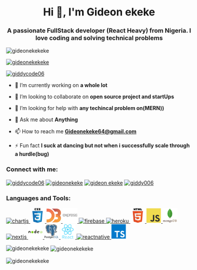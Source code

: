 
<h1 align="center">Hi 👋, I'm Gideon ekeke</h1>

<h3 align="center">A passionate FullStack developer (React Heavy) from Nigeria. I love coding and solving technical problems</h3>

<p align="left"> <img src="https://komarev.com/ghpvc/?username=gideonekekeke&label=Profile%20views&color=0e75b6&style=flat" alt="gideonekekeke" /> </p>

<p align="left"> <a href="https://github.com/ryo-ma/github-profile-trophy"><img src="https://github-profile-trophy.vercel.app/?username=gideonekekeke" alt="gideonekekeke" /></a> </p>

<p align="left"> <a href="https://twitter.com/giddycode06" target="blank"><img src="https://img.shields.io/twitter/follow/giddycode06?logo=twitter&style=for-the-badge" alt="giddycode06" /></a> </p>

- 🔭 I’m currently working on **a whole lot**

- 👯 I’m looking to collaborate on **open source project and startUps**

- 🤝 I’m looking for help with **any techincal problem on(MERN))**

- 💬 Ask me about **Anything**

- 📫 How to reach me **Gideonekeke64@gmail.com**

- ⚡ Fun fact **I suck at dancing but not when i successfully scale through a hurdle(bug)**

<h3 align="left">Connect with me:</h3>
<p align="left">
<a href="https://twitter.com/giddycode06" target="blank"><img align="center" src="https://raw.githubusercontent.com/rahuldkjain/github-profile-readme-generator/master/src/images/icons/Social/twitter.svg" alt="giddycode06" height="30" width="40" /></a>
<a href="https://linkedin.com/in/gideonekeke" target="blank"><img align="center" src="https://raw.githubusercontent.com/rahuldkjain/github-profile-readme-generator/master/src/images/icons/Social/linked-in-alt.svg" alt="gideonekeke" height="30" width="40" /></a>
<a href="https://fb.com/gideon ekeke" target="blank"><img align="center" src="https://raw.githubusercontent.com/rahuldkjain/github-profile-readme-generator/master/src/images/icons/Social/facebook.svg" alt="gideon ekeke" height="30" width="40" /></a>
<a href="https://instagram.com/giddy006" target="blank"><img align="center" src="https://raw.githubusercontent.com/rahuldkjain/github-profile-readme-generator/master/src/images/icons/Social/instagram.svg" alt="giddy006" height="30" width="40" /></a>
</p>

<h3 align="left">Languages and Tools:</h3>
<p align="left"> <a href="https://www.chartjs.org" target="_blank" rel="noreferrer"> <img src="https://www.chartjs.org/media/logo-title.svg" alt="chartjs" width="40" height="40"/> </a> <a href="https://www.w3schools.com/css/" target="_blank" rel="noreferrer"> <img src="https://raw.githubusercontent.com/devicons/devicon/master/icons/css3/css3-original-wordmark.svg" alt="css3" width="40" height="40"/> </a> <a href="https://d3js.org/" target="_blank" rel="noreferrer"> <img src="https://raw.githubusercontent.com/devicons/devicon/master/icons/d3js/d3js-original.svg" alt="d3js" width="40" height="40"/> </a> <a href="https://expressjs.com" target="_blank" rel="noreferrer"> <img src="https://raw.githubusercontent.com/devicons/devicon/master/icons/express/express-original-wordmark.svg" alt="express" width="40" height="40"/> </a> <a href="https://firebase.google.com/" target="_blank" rel="noreferrer"> <img src="https://www.vectorlogo.zone/logos/firebase/firebase-icon.svg" alt="firebase" width="40" height="40"/> </a> <a href="https://heroku.com" target="_blank" rel="noreferrer"> <img src="https://www.vectorlogo.zone/logos/heroku/heroku-icon.svg" alt="heroku" width="40" height="40"/> </a> <a href="https://www.w3.org/html/" target="_blank" rel="noreferrer"> <img src="https://raw.githubusercontent.com/devicons/devicon/master/icons/html5/html5-original-wordmark.svg" alt="html5" width="40" height="40"/> </a> <a href="https://developer.mozilla.org/en-US/docs/Web/JavaScript" target="_blank" rel="noreferrer"> <img src="https://raw.githubusercontent.com/devicons/devicon/master/icons/javascript/javascript-original.svg" alt="javascript" width="40" height="40"/> </a> <a href="https://www.mongodb.com/" target="_blank" rel="noreferrer"> <img src="https://raw.githubusercontent.com/devicons/devicon/master/icons/mongodb/mongodb-original-wordmark.svg" alt="mongodb" width="40" height="40"/> </a> <a href="https://nextjs.org/" target="_blank" rel="noreferrer"> <img src="https://cdn.worldvectorlogo.com/logos/nextjs-2.svg" alt="nextjs" width="40" height="40"/> </a> <a href="https://nodejs.org" target="_blank" rel="noreferrer"> <img src="https://raw.githubusercontent.com/devicons/devicon/master/icons/nodejs/nodejs-original-wordmark.svg" alt="nodejs" width="40" height="40"/> </a> <a href="https://www.postgresql.org" target="_blank" rel="noreferrer"> <img src="https://raw.githubusercontent.com/devicons/devicon/master/icons/postgresql/postgresql-original-wordmark.svg" alt="postgresql" width="40" height="40"/> </a> <a href="https://reactjs.org/" target="_blank" rel="noreferrer"> <img src="https://raw.githubusercontent.com/devicons/devicon/master/icons/react/react-original-wordmark.svg" alt="react" width="40" height="40"/> </a> <a href="https://reactnative.dev/" target="_blank" rel="noreferrer"> <img src="https://reactnative.dev/img/header_logo.svg" alt="reactnative" width="40" height="40"/> </a> <a href="https://www.typescriptlang.org/" target="_blank" rel="noreferrer"> <img src="https://raw.githubusercontent.com/devicons/devicon/master/icons/typescript/typescript-original.svg" alt="typescript" width="40" height="40"/> </a> </p>

<p><img align="left" src="https://github-readme-stats.vercel.app/api/top-langs?username=gideonekekeke&show_icons=true&locale=en&layout=compact" alt="gideonekekeke" /></p>

<p>&nbsp;<img align="center" src="https://github-readme-stats.vercel.app/api?username=gideonekekeke&show_icons=true&locale=en" alt="gideonekekeke" /></p>

<p><img align="center" src="https://github-readme-streak-stats.herokuapp.com/?user=gideonekekeke&" alt="gideonekekeke" /></p>
